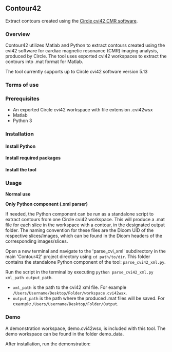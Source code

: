 ## Contour42
Extract contours created using the [Circle cvi42 CMR software](https://www.circlecvi.com/).


### Overview
Contour42 utilizes Matlab and Python to extract contours created using the cvi42 software for cardiac magnetic resonance (CMR) imaging analysis, produced by Circle. The tool uses exported cvi42 workspaces to extract the contours into .mat format for Matlab.

The tool currently supports up to Circle cvi42 software version 5.13


### Terms of use


### Prerequisites
- An exported Circle cvi42 workspace with file extension .cvi42wsx
- Matlab
- Python 3


### Installation

#### Install Python

#### Install required packages

#### Install the tool


### Usage
**Normal use**

**Only Python component (.xml parser)**

If needed, the Python component can be run as a standalone script to extract contours from one Circle cvi42 workspace. This will produce a .mat file for each slice in the workspace with a contour, in the designated output folder. The naming convention for these files are the Dicom UID of the respective slices/images, which can be found in the Dicom headers of the corresponding images/slices.

Open a new terminal and navigate to the 'parse_cvi_xml' subdirectory in the main 'Contour42' project directory using `cd path/to/dir`. This folder contains the standalone Python component of the tool: `parse_cvi42_xml.py`.

Run the script in the terminal by executing `python parse_cvi42_xml.py xml_path output_path`.
- `xml_path` is the path to the cvi42 xml file. For example `/Users/Username/Desktop/Folder/workspace.cvi42wsx`.
- `output_path` is the path where the produced .mat files will be saved. For example `/Users/Username/Desktop/Folder/Output`.


### Demo
A demonstration workspace, demo.cvi42wsx, is included with this tool. The demo workspace can be found in the folder demo_data.

After installation, run the demonstration:
